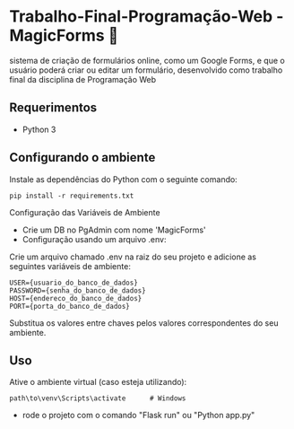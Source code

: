 # Trabalho-Final-Programação-Web - MagicForms 📜
sistema de criação de formulários online, como um Google Forms, e que o usuário poderá criar ou editar um formulário, desenvolvido como trabalho final da disciplina de Programação Web

## Requerimentos

- Python 3

## Configurando o ambiente

Instale as dependências do Python com o seguinte comando:

    pip install -r requirements.txt


Configuração das Variáveis de Ambiente

- Crie um DB no PgAdmin com nome 'MagicForms'
- Configuração usando um arquivo .env:

Crie um arquivo chamado .env na raiz do seu projeto e adicione as seguintes variáveis de ambiente:

    USER={usuario_do_banco_de_dados}
    PASSWORD={senha_do_banco_de_dados}
    HOST={endereco_do_banco_de_dados}
    PORT={porta_do_banco_de_dados}

  Substitua os valores entre chaves pelos valores correspondentes do seu ambiente.

## Uso

Ative o ambiente virtual (caso esteja utilizando):

    path\to\venv\Scripts\activate      # Windows

- rode o projeto com o comando "Flask run" ou "Python app.py" 
